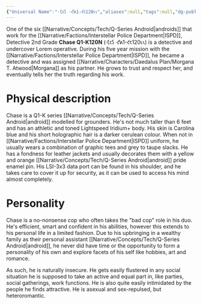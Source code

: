 ```yaml
---
{"Universal Name":"·𐑗𐑱𐑕 ·𐑒𐑿1-𐑒𐑱120𐑧𐑯","aliases":null,"tags":null,"dg-publish":true,"Pronouns":"he/him","Full Name":"Chase Q1-K120N","Role":"Chorus","Species":"Android","Gender":"Android Man","permalink":"/narrative/characters/daedalus-plan/chase/","dgPassFrontmatter":true}
---
```



One of the six [[Narrative/Concepts/Tech/Q-Series Android\|androids]] that work for the [[Narrative/Factions/Interstellar Police Department\|ISPD]], Detective 2nd Grade **Chase Q1-K120N** (·𐑗𐑱𐑕 ·𐑒𐑿1-𐑒𐑱120𐑧𐑯) is a detective and undercover Lorem operative. During his five year mission with the [[Narrative/Factions/Interstellar Police Department\|ISPD]], he became a detective and was assigned [[Narrative/Characters/Daedalus Plan/Morgana T. Atwood\|Morgana]] as his partner. He grows to trust and respect her, and eventually tells her the truth regarding his work.

# Physical description

Chase is a Q1-K series [[Narrative/Concepts/Tech/Q-Series Android\|android]] modelled for grounders. He's not much taller than 6 feet and has an athletic and toned Lightspeed Iridium+ body. His skin is Carolina blue and his short holographic hair is a darker cerulean colour. When not in [[Narrative/Factions/Interstellar Police Department\|ISPD]] uniform, he usually wears a combination of graphic tees and grey to taupe slacks. He has a fondness for leather jackets and usually decorates them with a yellow and orange [[Narrative/Concepts/Tech/Q-Series Android\|android]] pride enamel pin. His LSI-3x3 data port can be found in his shoulder, and he takes care to cover it up for security, as it can be used to access his mind almost completely.

# Personality

Chase is a no-nonsense cop who often takes the "bad cop" role in his duo. He's efficient, smart and confident in his abilities, however this extends to his personal life in a limited fashion. Due to his upbringing in a wealthy family as their personal assistant [[Narrative/Concepts/Tech/Q-Series Android\|android]], he never did have time or the opportunity to form a personality of his own and explore facets of his self like hobbies, art and romance.

As such, he is naturally insecure. He gets easily flustered in any social situation he is supposed to take an active and equal part in, like parties, social gatherings, work functions. He is also quite easily intimidated by the people he finds attractive. He is asexual and sex-repulsed, but heteroromantic.
